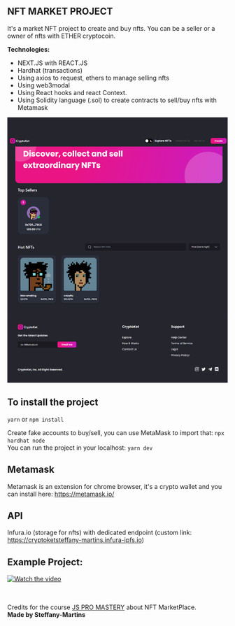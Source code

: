 ## NFT MARKET PROJECT 
It's a market NFT project to create and buy nfts. You can be a seller or a owner of nfts with ETHER cryptocoin. 

<b>Technologies:</b>
- NEXT.JS with REACT.JS
- Hardhat (transactions)
- Using axios to request, ethers to manage selling nfts 
- Using web3modal
- Using React hooks and react Context.
- Using Solidity language (.sol) to create contracts to sell/buy nfts with Metamask

![Market NFT Project](https://github.com/Steffany-Martins/mkt-nft-project/blob/main/assets/localhost_3000_.png)


## To install the project

`yarn` or `npm install`

Create fake accounts to buy/sell, you can use MetaMask to import that: `npx hardhat node `
<br/>
You can run the project in your localhost: `yarn dev`

## Metamask
Metamask is an extension for chrome browser, it's a crypto wallet and you can install here: https://metamask.io/

## API 
Infura.io (storage for nfts) with dedicated endpoint (custom link: https://cryptoketsteffany-martins.infura-ipfs.io)
<br/>
## Example Project:
[![Watch the video](https://cdn.pixabay.com/photo/2013/07/13/11/45/play-158609_960_720.png)](https://www.loom.com/share/ff343dbd7a7f427db6698273da902c4e)


<br/>
<br/>
Credits for the course <a href="https://www.completepathtojavascriptmastery.com/courses/category/next-js" target="_blank">JS PRO MASTERY</a> about NFT MarketPlace.
<br/>
<b>Made by Steffany-Martins</b>
